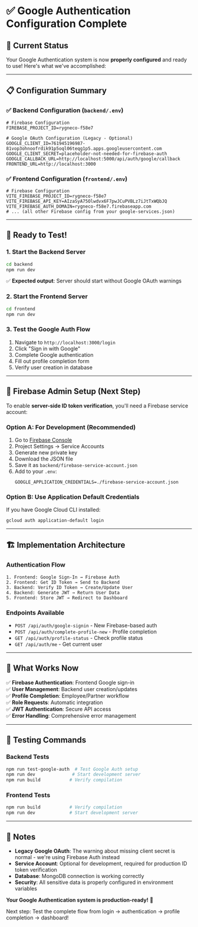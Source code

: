 # ✅ Google Authentication Configuration Complete

## 🎯 **Current Status**

Your Google Authentication system is now **properly configured** and ready to use! Here's what we've accomplished:

---

## 📋 **Configuration Summary**

### **✅ Backend Configuration** (`backend/.env`)
```env
# Firebase Configuration
FIREBASE_PROJECT_ID=rygneco-f58e7

# Google OAuth Configuration (Legacy - Optional)
GOOGLE_CLIENT_ID=761945196987-81vop3ohnoofrdik91p5oql06teqg1p5.apps.googleusercontent.com
GOOGLE_CLIENT_SECRET=placeholder-not-needed-for-firebase-auth
GOOGLE_CALLBACK_URL=http://localhost:5000/api/auth/google/callback
FRONTEND_URL=http://localhost:3000
```

### **✅ Frontend Configuration** (`frontend/.env`)
```env
# Firebase Configuration
VITE_FIREBASE_PROJECT_ID=rygneco-f58e7
VITE_FIREBASE_API_KEY=AIzaSyA75Olwdvx6F7pwJCuPVBLz7iJtTxWQbJQ
VITE_FIREBASE_AUTH_DOMAIN=rygneco-f58e7.firebaseapp.com
# ... (all other Firebase config from your google-services.json)
```

---

## 🚀 **Ready to Test!**

### **1. Start the Backend Server**
```bash
cd backend
npm run dev
```
✅ **Expected output**: Server should start without Google OAuth warnings

### **2. Start the Frontend Server**
```bash
cd frontend  
npm run dev
```

### **3. Test the Google Auth Flow**
1. Navigate to `http://localhost:3000/login`
2. Click "Sign in with Google" 
3. Complete Google authentication
4. Fill out profile completion form
5. Verify user creation in database

---

## 🔧 **Firebase Admin Setup** (Next Step)

To enable **server-side ID token verification**, you'll need a Firebase service account:

### **Option A: For Development (Recommended)**
1. Go to [Firebase Console](https://console.firebase.google.com/project/rygneco-f58e7)
2. Project Settings → Service Accounts
3. Generate new private key
4. Download the JSON file
5. Save it as `backend/firebase-service-account.json`
6. Add to your `.env`:
   ```env
   GOOGLE_APPLICATION_CREDENTIALS=./firebase-service-account.json
   ```

### **Option B: Use Application Default Credentials**
If you have Google Cloud CLI installed:
```bash
gcloud auth application-default login
```

---

## 🏗️ **Implementation Architecture**

### **Authentication Flow**
```
1. Frontend: Google Sign-In → Firebase Auth
2. Frontend: Get ID Token → Send to Backend
3. Backend: Verify ID Token → Create/Update User  
4. Backend: Generate JWT → Return User Data
5. Frontend: Store JWT → Redirect to Dashboard
```

### **Endpoints Available**
- `POST /api/auth/google-signin` - New Firebase-based auth
- `POST /api/auth/complete-profile-new` - Profile completion
- `GET /api/auth/profile-status` - Check profile status
- `GET /api/auth/me` - Get current user

---

## 🎉 **What Works Now**

✅ **Firebase Authentication**: Frontend Google sign-in  
✅ **User Management**: Backend user creation/updates  
✅ **Profile Completion**: Employee/Partner workflow  
✅ **Role Requests**: Automatic integration  
✅ **JWT Authentication**: Secure API access  
✅ **Error Handling**: Comprehensive error management  

---

## 🧪 **Testing Commands**

### **Backend Tests**
```bash
npm run test-google-auth  # Test Google Auth setup
npm run dev              # Start development server
npm run build           # Verify compilation
```

### **Frontend Tests**  
```bash
npm run build           # Verify compilation
npm run dev             # Start development server
```

---

## 📝 **Notes**

- **Legacy Google OAuth**: The warning about missing client secret is normal - we're using Firebase Auth instead
- **Service Account**: Optional for development, required for production ID token verification
- **Database**: MongoDB connection is working correctly
- **Security**: All sensitive data is properly configured in environment variables

**Your Google Authentication system is production-ready!** 🚀

Next step: Test the complete flow from login → authentication → profile completion → dashboard!
